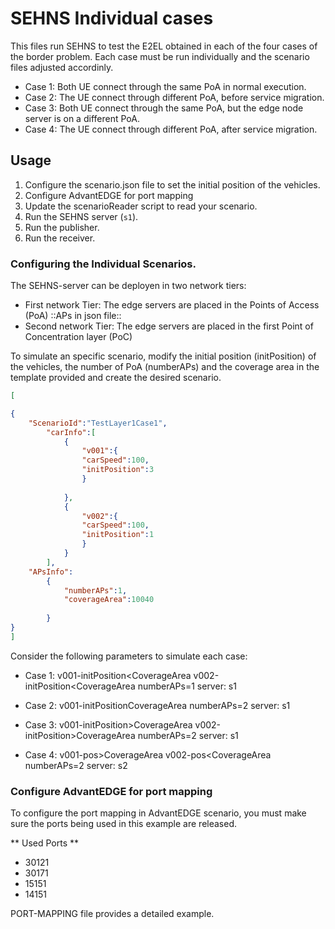 # SEHNS Individual cases

This files run SEHNS to test the E2EL obtained in each of the four cases of the border problem.
Each case must be run individually and the scenario files adjusted accordinly.


* Case 1: Both UE connect through the same PoA in normal execution.
* Case 2: The UE connect through different PoA, before service migration.
* Case 3: Both UE connect through the same PoA, but the edge node server is on a different PoA.
* Case 4: The UE connect through different PoA, after service migration.


## Usage
1. Configure the scenario.json file to set the initial position of the vehicles.
2. Configure AdvantEDGE for port mapping
3. Update the scenarioReader script to read your scenario.
4. Run the SEHNS server (`s1`).
5. Run the publisher.
6. Run the receiver.



### Configuring the Individual Scenarios.

The SEHNS-server can be deployen in two network tiers:
- First network Tier: The edge servers are placed in the Points of Access (PoA) ::APs in json file::
- Second network Tier: The edge servers are placed in the first Point of Concentration layer (PoC)

To simulate an specific scenario, modify the initial position (initPosition) of the vehicles, the number of PoA (numberAPs) and the coverage area in the template provided and create the desired scenario.



```json
[

{
	"ScenarioId":"TestLayer1Case1",
		"carInfo":[
			{
				"v001":{
				"carSpeed":100,
				"initPosition":3
				}
			
			},
			{
				"v002":{
				"carSpeed":100,
				"initPosition":1
				}
			}
		],
	"APsInfo":
		{
			"numberAPs":1,
			"coverageArea":10040
				
		}			
}
]
```

Consider the following parameters to simulate each case:

* Case 1:
v001-initPosition<CoverageArea
v002-initPosition<CoverageArea
numberAPs=1
server: s1

* Case 2:
v001-initPosition<CoverageArea
v002-initPosition>CoverageArea
numberAPs=2
server: s1

* Case 3:
v001-initPosition>CoverageArea
v002-initPosition>CoverageArea
numberAPs=2
server: s1


* Case 4:
v001-pos>CoverageArea
v002-pos<CoverageArea
numberAPs=2
server: s2

### Configure AdvantEDGE for port mapping

To configure the port mapping in AdvantEDGE scenario, you must make sure the ports being used in this example are released.

** Used Ports **
- 30121
- 30171
- 15151
- 14151


PORT-MAPPING file provides a detailed example.




